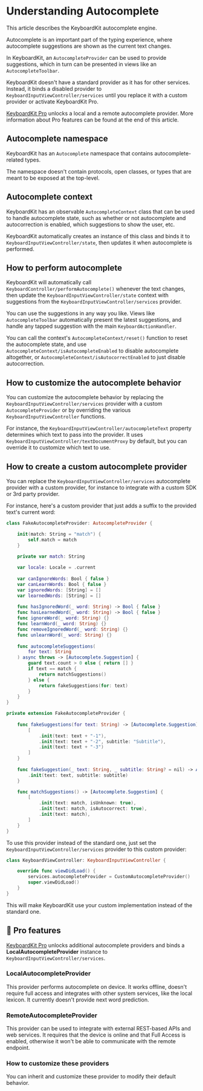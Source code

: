 # Understanding Autocomplete

This article describes the KeyboardKit autocomplete engine.

Autocomplete is an important part of the typing experience, where autocomplete suggestions are shown as the current text changes.

In KeyboardKit, an ``AutocompleteProvider`` can be used to provide suggestions, which in turn can be presented in views like an ``AutocompleteToolbar``.

KeyboardKit doesn't have a standard provider as it has for other services. Instead, it binds a disabled provider to ``KeyboardInputViewController/services`` until you replace it with a custom provider or activate KeyboardKit Pro.

[KeyboardKit Pro][Pro] unlocks a local and a remote autocomplete provider. More information about Pro features can be found at the end of this article.



## Autocomplete namespace

KeyboardKit has an ``Autocomplete`` namespace that contains autocomplete-related types.

The namespace doesn't contain protocols, open classes, or types that are meant to be exposed at the top-level.



## Autocomplete context

KeyboardKit has an observable ``AutocompleteContext`` class that can be used to handle autocomplete state, such as whether or not autocomplete and autocorrection is enabled, which suggestions to show the user, etc.

KeyboardKit automatically creates an instance of this class and binds it to ``KeyboardInputViewController/state``, then updates it when autocomplete is performed.



## How to perform autocomplete

KeyboardKit will automatically call ``KeyboardController/performAutocomplete()`` whenever the text changes, then update the ``KeyboardInputViewController/state`` context with suggestions from the ``KeyboardInputViewController/services`` provider.

You can use the suggestions in any way you like. Views like ``AutocompleteToolbar`` automatically present the latest suggestions, and handle any tapped suggestion with the main ``KeyboardActionHandler``.

You can call the context's ``AutocompleteContext/reset()`` function to reset the autocomplete state, and use ``AutocompleteContext/isAutocompleteEnabled`` to disable autocomplete altogether, or ``AutocompleteContext/isAutocorrectEnabled`` to just disable autocorrection.



## How to customize the autocomplete behavior

You can customize the autocomplete behavior by replacing the ``KeyboardInputViewController/services`` provider with a custom ``AutocompleteProvider`` or by overriding the various ``KeyboardInputViewController`` functions.

For instance, the ``KeyboardInputViewController/autocompleteText`` property determines which text to pass into the provider. It uses ``KeyboardInputViewController/textDocumentProxy`` by default, but you can override it to customize which text to use.



## How to create a custom autocomplete provider

You can replace the ``KeyboardInputViewController/services`` autocomplete provider with a custom provider, for instance to integrate with a custom SDK or 3rd party provider.

For instance, here's a custom provider that just adds a suffix to the provided text's current word:

```swift
class FakeAutocompleteProvider: AutocompleteProvider {

    init(match: String = "match") {
        self.match = match
    }

    private var match: String
    
    var locale: Locale = .current
    
    var canIgnoreWords: Bool { false }
    var canLearnWords: Bool { false }
    var ignoredWords: [String] = []
    var learnedWords: [String] = []
    
    func hasIgnoredWord(_ word: String) -> Bool { false }
    func hasLearnedWord(_ word: String) -> Bool { false }
    func ignoreWord(_ word: String) {}
    func learnWord(_ word: String) {}
    func removeIgnoredWord(_ word: String) {}
    func unlearnWord(_ word: String) {}
    
    func autocompleteSuggestions(
        for text: String
    ) async throws -> [Autocomplete.Suggestion] {
        guard text.count > 0 else { return [] }
        if text == match {
            return matchSuggestions()
        } else {
            return fakeSuggestions(for: text)
        }
    }
}

private extension FakeAutocompleteProvider {
    
    func fakeSuggestions(for text: String) -> [Autocomplete.Suggestion] {
        [
            .init(text: text + "-1"),
            .init(text: text + "-2", subtitle: "Subtitle"),
            .init(text: text + "-3")
        ]
    }
    
    func fakeSuggestion(_ text: String, _ subtitle: String? = nil) -> Autocomplete.Suggestion {
        .init(text: text, subtitle: subtitle)
    }

    func matchSuggestions() -> [Autocomplete.Suggestion] {
        [
            .init(text: match, isUnknown: true),
            .init(text: match, isAutocorrect: true),
            .init(text: match),
        ]
    }
}
```

To use this provider instead of the standard one, just set the ``KeyboardInputViewController/services`` provider to this custom provider:

```swift
class KeyboardViewController: KeyboardInputViewController {

    override func viewDidLoad() {
        services.autocompleteProvider = CustomAutocompleteProvider()
        super.viewDidLoad()
    }
}
```

This will make KeyboardKit use your custom implementation instead of the standard one.   



## 👑 Pro features

[KeyboardKit Pro][Pro] unlocks additional autocomplete providers and binds a **LocalAutocompleteProvider** instance to ``KeyboardInputViewController/services``.

### LocalAutocompleteProvider

This provider performs autocomplete on device. It works offline, doesn't require full access and integrates with other system services, like the local lexicon. It currently doesn't provide next word prediction. 

### RemoteAutocompleteProvider

This provider can be used to integrate with external REST-based APIs and web services. It requires that the device is online and that Full Access is enabled, otherwise it won't be able to communicate with the remote endpoint.

### How to customize these providers 

You can inherit and customize these provider to modify their default behavior.


[Pro]: https://github.com/KeyboardKit/KeyboardKitPro
